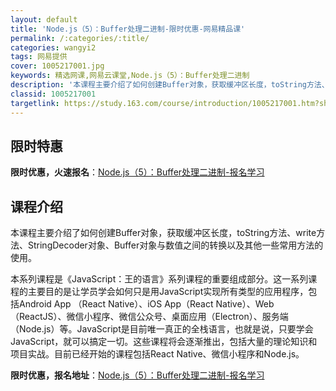 ```yaml
---
layout: default
title: 'Node.js（5）：Buffer处理二进制-限时优惠-网易精品课'
permalink: /:categories/:title/
categories: wangyi2
tags: 网易提供
cover: 1005217001.jpg
keywords: 精选网课,网易云课堂,Node.js（5）：Buffer处理二进制
description: '本课程主要介绍了如何创建Buffer对象，获取缓冲区长度，toString方法、write方法、StringDecode'
classid: 1005217001
targetlink: https://study.163.com/course/introduction/1005217001.htm?share=1&shareId=1025206652&utm_campaign=share&utm_medium=iphoneShare&utm_source=&utm_u=1025206652
---
```


## 限时特惠

**限时优惠，火速报名**：[Node.js（5）：Buffer处理二进制-报名学习](https://study.163.com/course/introduction/1005217001.htm?share=1&shareId=1025206652&utm_campaign=share&utm_medium=iphoneShare&utm_source=&utm_u=1025206652)

## 课程介绍

本课程主要介绍了如何创建Buffer对象，获取缓冲区长度，toString方法、write方法、StringDecoder对象、Buffer对象与数值之间的转换以及其他一些常用方法的使用。

本系列课程是《JavaScript：王的语言》系列课程的重要组成部分。这一系列课程的主要目的是让学员学会如何只是用JavaScript实现所有类型的应用程序，包括Android App （React Native）、iOS App（React Native）、Web（ReactJS）、微信小程序、微信公众号、桌面应用（Electron）、服务端（Node.js）等。JavaScript是目前唯一真正的全栈语言，也就是说，只要学会JavaScript，就可以搞定一切。这些课程将会逐渐推出，包括大量的理论知识和项目实战。目前已经开始的课程包括React Native、微信小程序和Node.js。

**限时优惠，报名地址**：[Node.js（5）：Buffer处理二进制-报名学习](https://study.163.com/course/introduction/1005217001.htm?share=1&shareId=1025206652&utm_campaign=share&utm_medium=iphoneShare&utm_source=&utm_u=1025206652)

